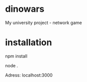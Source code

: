 # dinowars
My university project - network game

# installation

npm install

node .

Adress: localhost:3000

